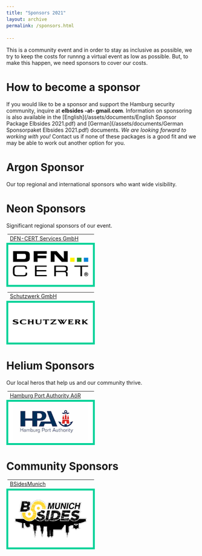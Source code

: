 ```yaml
---
title: "Sponsors 2021"
layout: archive
permalink: /sponsors.html

---
```


This is a community event and in order to stay as inclusive as
possible, we try to keep the costs for runnng a virtual event as low as possible. But, to
make this happen, we need sponsors to cover our costs.

# How to become a sponsor #

If you would like to be a sponsor and support the Hamburg security community, inquire at **elbsides -at- gmail.com**. Information on sponsoring is also available in the [English](/assets/documents/English Sponsor Package Elbsides 2021.pdf) and [German](/assets/documents/German Sponsorpaket Elbsides 2021.pdf) documents. *We are looking forward to working with you!* Contact us if none of these packages is a good fit and we may be able to work out another option for you.


# Argon Sponsor #

Our top regional and international sponsors who want wide visibility.

# Neon Sponsors #

Significant regional sponsors of our event.

<table>
	<tr>
		<td>
			<a href="https://www.dfn-cert.de/">DFN-CERT Services GmbH</a>
		</td>
	</tr>
	<tr>
		<td style="background-color: white; border: 5px solid #00d298; text-align: center; min-width:200px; min-height:150px" width="210px" height="100px">
			<img src="assets/images/dfn-cert.png" alt="DFN-CERT Services GmbH" width="200px"/>
		</td>
	</tr>
</table>

<table>
	<tr>
		<td>
			<a href="https://www.schutzwerk.com">Schutzwerk GmbH</a>
		</td>
	</tr>
	<tr>
		<td style="background-color: white; border: 5px solid #00d298; text-align: center; min-width:200px; min-height:100px" width="210px" height="100px">
			<img src="assets/images/Schutzwerk_Logo_RZ.png" alt="Schutzwerk GmbH" width="200px" />
		</td>
	</tr>
</table>

# Helium Sponsors #

Our local heros that help us and our community thrive.

<table>
	<tr>
		<td>
			<a href="https://www.hamburg-port-authority.de">Hamburg	Port Authority AöR</a>
		</td>
	</tr>
	<tr>
		<td style="background-color: white; border: 5px solid #00d298; text-align: center; min-width:200px; min-height:100px" width="210px" height="100px">
			<img src="assets/images/HPA_Logo_CMYK_mit_Schutzzone_halbes_H.jpg" alt="Hamburg Port Authority" width="200px" />
		</td>
	</tr>
</table>

# Community Sponsors #

<table>
	<tr>
		<td>
			<a href="http://bsidesmunich.org">BSidesMunich</a>
		</td>
	</tr>
	<tr>
		<td style="background-color: white; border: 5px solid #00d298;	text-align: center; min-width:200px; min-height:100px" width="210px" height="100px">
			<img src="assets/images/BSidesMunich.svg.png" alt="BSides Munich" width="200px" />
		</td>
	</tr>
</table>



